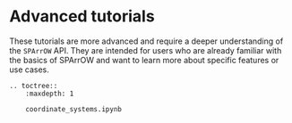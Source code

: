 # Advanced tutorials

These tutorials are more advanced and require a deeper understanding of the `SPArrOW` API. They are intended for users who are already familiar with the basics of SPArrOW and want to learn more about specific features or use cases.

```{eval-rst}
.. toctree::
    :maxdepth: 1

    coordinate_systems.ipynb
```
